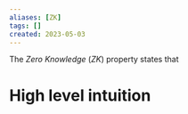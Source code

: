 ```yaml
---
aliases: [ZK]
tags: []
created: 2023-05-03
---
```


The *Zero Knowledge* (*ZK*) property states that 

# High level intuition
